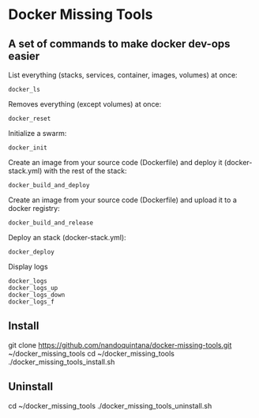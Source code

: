 # Docker Missing Tools

## A set of commands to make docker dev-ops easier


List everything (stacks, services, container, images, volumes) at once:

```
docker_ls
```

Removes everything (except volumes) at once:

```
docker_reset
```


Initialize a swarm:
```
docker_init
```


Create an image from your source code (Dockerfile) and deploy it (docker-stack.yml) with the rest of the stack:
```
docker_build_and_deploy
```


Create an image from your source code (Dockerfile) and upload it to a docker registry:
```
docker_build_and_release
```


Deploy an stack (docker-stack.yml):
```
docker_deploy
```


Display logs
```
docker_logs
docker_logs_up
docker_logs_down
docker_logs_f
```

## Install

git clone https://github.com/nandoquintana/docker-missing-tools.git ~/docker_missing_tools
cd ~/docker_missing_tools
./docker_missing_tools_install.sh

## Uninstall

cd ~/docker_missing_tools
./docker_missing_tools_uninstall.sh
